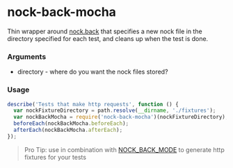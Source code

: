 # nock-back-mocha

Thin wrapper around [nock.back](https://github.com/pgte/nock#nock-back) that specifies a new nock file in the directory specified for each test, and cleans up when the test is done.

### Arguments
- directory - where do you want the nock files stored?

### Usage
```js
describe('Tests that make http requests', function () {
  var nockFixtureDirectory = path.resolve(__dirname, './fixtures');
  var nockBackMocha = require('nock-back-mocha')(nockFixtureDirectory);
  beforeEach(nockBackMocha.beforeEach);
  afterEach(nockBackMocha.afterEach);
});
```

> Pro Tip: use in combination with [NOCK_BACK_MODE](https://github.com/pgte/nock#modes) to generate http fixtures for your tests
